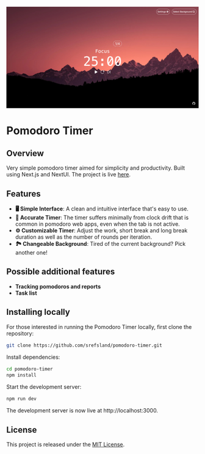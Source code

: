 ![pomodoro screen](images/pomodoro-screen.png)

# Pomodoro Timer

## Overview

Very simple pomodoro timer aimed for simplicity and productivity. Built using Next.js and NextUI. The project is live [here](https://www.pomodorotimer.me/).

## Features 
- **🖥️ Simple Interface**: A clean and intuitive interface that's easy to use.
- **🎯 Accurate Timer**: The timer suffers minimally from clock drift that is common in pomodoro web apps, even when the tab is not active.
- **⚙️ Customizable Timer**: Adjust the work, short break and long break duration as well as the number of rounds per iteration.
- **🏞️ Changeable Background**: Tired of the current background? Pick another one!

## Possible additional features
- **Tracking pomodoros and reports**
- **Task list**

## Installing locally

For those interested in running the Pomodoro Timer locally, first clone the repository:
```bash
git clone https://github.com/srefsland/pomodoro-timer.git
```

Install dependencies:
```bash
cd pomodoro-timer
npm install
```

Start the development server:
```bash
npm run dev
```

The development server is now live at http://localhost:3000.

## License

This project is released under the [MIT License](LICENSE.md).

